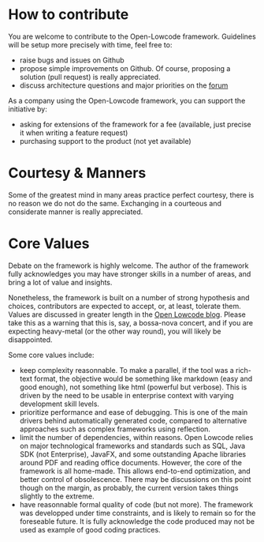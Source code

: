 # How to contribute

You are welcome to contribute to the Open-Lowcode framework. Guidelines will be setup more precisely with time, feel free to:
* raise bugs and issues on Github
* propose simple improvements on Github. Of course, proposing a solution (pull request) is really appreciated. 
* discuss architecture questions and major priorities on the [forum](https://openlowcode.org/open-lowcode-forum/)

As a company using the Open-Lowcode framework, you can support the initiative by:
* asking for extensions of the framework for a fee (available, just precise it when writing a feature request)
* purchasing support to the product (not yet available)

# Courtesy & Manners

Some of the greatest mind in many areas practice perfect courtesy, there is no reason we do not do the same. Exchanging in a courteous and considerate manner is really appreciated.

# Core Values

Debate on the framework is highly welcome. The author of the framework fully acknowledges you may have stronger skills in a number of areas, and bring a lot of value and insights. 

Nonetheless, the framework is built on a number of strong hypothesis and choices, contributors are expected to accept, or, at least, tolerate them. Values are discussed in greater length in the [Open Lowcode blog](https://openlowcode.com/blog/). Please take this as a warning that this is, say, a bossa-nova concert, and if you are expecting heavy-metal (or the other way round), you will likely be disappointed.

Some core values include:
* keep complexity reasonnable. To make a parallel, if the tool was a rich-text format, the objective would be something like markdown (easy and good enough), not something like html (powerful but verbose). This is driven by the need to be usable in enterprise context with varying development skill levels. 
* prioritize performance and ease of debugging. This is one of the main drivers behind automatically generated code, compared to alternative approaches such as complex frameworks using reflection.
* limit the number of dependencies, within reasons. Open Lowcode relies on major technological frameworks and standards such as SQL, Java SDK (not Enterprise), JavaFX, and some outstanding Apache libraries around PDF and reading office documents. However, the core of the framework is all home-made. This allows end-to-end optimization, and better control of obsolescence. There may be discussions on this point though on the margin, as probably, the current version takes things slightly to the extreme.
* have reasonnable formal quality of code (but not more). The framework was developped under time constraints, and is likely to remain so for the foreseable future. It is fully acknowledge the code produced may not be used as example of good coding practices.
